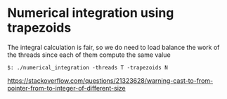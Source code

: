 # Numerical integration using trapezoids


The integral calculation is fair, so we do need to load balance the work of the threads since each of them compute the same value

```
$: ./numerical_integration -threads T -trapezoids N
```

https://stackoverflow.com/questions/21323628/warning-cast-to-from-pointer-from-to-integer-of-different-size